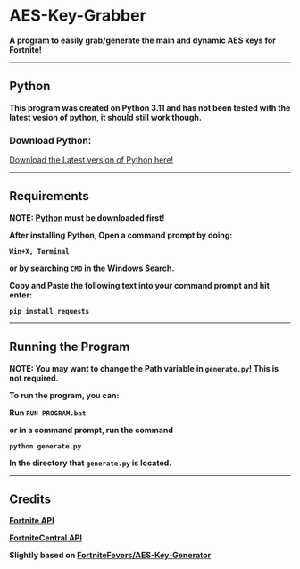 # AES-Key-Grabber
**A program to easily grab/generate the main and dynamic AES keys for Fortnite!**

---

## Python
**This program was created on Python 3.11 and has not been tested with the latest vesion of python, it should still work though.**

### Download Python:
[Download the Latest version of Python here!](https://www.python.org/downloads/)

---

## Requirements
**NOTE: [Python](https://www.python.org/downloads/release/python-3115/) must be downloaded first!**

**After installing Python, Open a command prompt by doing:**

**`Win+X, Terminal`**

**or by searching `CMD` in the Windows Search.**

**Copy and Paste the following text into your command prompt and hit enter:**

**`pip install requests`**

---

## Running the Program
**NOTE: You may want to change the Path variable in `generate.py`! This is not required.**

**To run the program, you can:**

**Run `RUN PROGRAM.bat`**

**or in a command prompt, run the command**

**`python generate.py`**

**In the directory that `generate.py` is located.**

---

## Credits

**[Fortnite API](https://fortnite-api.com/v2/aes)**

**[FortniteCentral API](https://fortnitecentral.genxgames.gg/api/v1/aes)**

**Slightly based on [FortniteFevers/AES-Key-Generator](https://github.com/FortniteFevers/AES-Key-Generator)**
